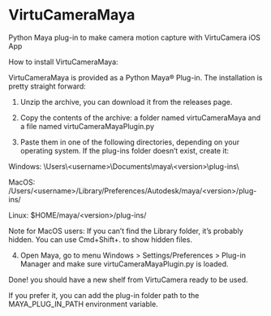 # VirtuCameraMaya
Python Maya plug-in to make camera motion capture with VirtuCamera iOS App

How to install VirtuCameraMaya:

VirtuCameraMaya is provided as a Python Maya® Plug-in. The installation is pretty straight forward: 

1. Unzip the archive, you can download it from the releases page.

2. Copy the contents of the archive: a folder named virtuCameraMaya and a file named virtuCameraMayaPlugin.py

3. Paste them in one of the following directories, depending on your operating system. If the plug-ins folder doesn’t exist, create it:

Windows: \Users\\\<username>\Documents\maya\\\<version>\plug-ins\

MacOS: /Users/\<username>/Library/Preferences/Autodesk/maya/\<version>/plug-ins/

Linux: $HOME/maya/\<version>/plug-ins/

Note for MacOS users: If you can’t find the Library folder, it’s probably hidden. You can use Cmd+Shift+. to show hidden files.

4. Open Maya, go to menu Windows > Settings/Preferences > Plug-in Manager and make sure virtuCameraMayaPlugin.py is loaded.


Done! you should have a new shelf from VirtuCamera ready to be used.

If you prefer it, you can add the plug-in folder path to the MAYA_PLUG_IN_PATH environment variable.
